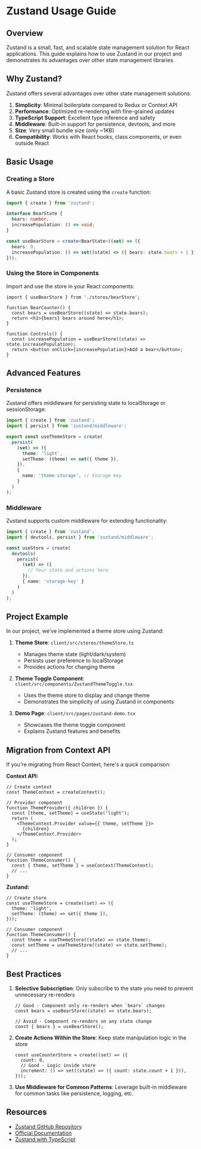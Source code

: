 # Zustand Usage Guide

## Overview

Zustand is a small, fast, and scalable state management solution for React applications. This guide explains how to use Zustand in our project and demonstrates its advantages over other state management libraries.

## Why Zustand?

Zustand offers several advantages over other state management solutions:

1. **Simplicity**: Minimal boilerplate compared to Redux or Context API
2. **Performance**: Optimized re-rendering with fine-grained updates
3. **TypeScript Support**: Excellent type inference and safety
4. **Middleware**: Built-in support for persistence, devtools, and more
5. **Size**: Very small bundle size (only ~1KB)
6. **Compatibility**: Works with React hooks, class components, or even outside React

## Basic Usage

### Creating a Store

A basic Zustand store is created using the `create` function:

```typescript
import { create } from 'zustand';

interface BearState {
  bears: number;
  increasePopulation: () => void;
}

const useBearStore = create<BearState>((set) => ({
  bears: 0,
  increasePopulation: () => set((state) => ({ bears: state.bears + 1 })),
}));
```

### Using the Store in Components

Import and use the store in your React components:

```tsx
import { useBearStore } from './stores/bearStore';

function BearCounter() {
  const bears = useBearStore((state) => state.bears);
  return <h1>{bears} bears around here</h1>;
}

function Controls() {
  const increasePopulation = useBearStore((state) => state.increasePopulation);
  return <button onClick={increasePopulation}>Add a bear</button>;
}
```

## Advanced Features

### Persistence

Zustand offers middleware for persisting state to localStorage or sessionStorage:

```typescript
import { create } from 'zustand';
import { persist } from 'zustand/middleware';

export const useThemeStore = create(
  persist(
    (set) => ({
      theme: 'light',
      setTheme: (theme) => set({ theme }),
    }),
    {
      name: 'theme-storage', // Storage key
    }
  )
);
```

### Middleware

Zustand supports custom middleware for extending functionality:

```typescript
import { create } from 'zustand';
import { devtools, persist } from 'zustand/middleware';

const useStore = create(
  devtools(
    persist(
      (set) => ({
        // Your state and actions here
      }),
      { name: 'storage-key' }
    )
  )
);
```

## Project Example

In our project, we've implemented a theme store using Zustand:

1. **Theme Store**: `client/src/stores/themeStore.ts`
   - Manages theme state (light/dark/system)
   - Persists user preference to localStorage
   - Provides actions for changing theme

2. **Theme Toggle Component**: `client/src/components/ZustandThemeToggle.tsx` 
   - Uses the theme store to display and change theme
   - Demonstrates the simplicity of using Zustand in components

3. **Demo Page**: `client/src/pages/zustand-demo.tsx`
   - Showcases the theme toggle component
   - Explains Zustand features and benefits

## Migration from Context API

If you're migrating from React Context, here's a quick comparison:

**Context API:**
```tsx
// Create context
const ThemeContext = createContext();

// Provider component
function ThemeProvider({ children }) {
  const [theme, setTheme] = useState('light');
  return (
    <ThemeContext.Provider value={{ theme, setTheme }}>
      {children}
    </ThemeContext.Provider>
  );
}

// Consumer component
function ThemeConsumer() {
  const { theme, setTheme } = useContext(ThemeContext);
  // ...
}
```

**Zustand:**
```tsx
// Create store
const useThemeStore = create((set) => ({
  theme: 'light',
  setTheme: (theme) => set({ theme }),
}));

// Consumer component
function ThemeConsumer() {
  const theme = useThemeStore((state) => state.theme);
  const setTheme = useThemeStore((state) => state.setTheme);
  // ...
}
```

## Best Practices

1. **Selective Subscription**: Only subscribe to the state you need to prevent unnecessary re-renders
   ```tsx
   // Good - Component only re-renders when `bears` changes
   const bears = useBearStore((state) => state.bears);
   
   // Avoid - Component re-renders on any state change
   const { bears } = useBearStore();
   ```

2. **Create Actions Within the Store**: Keep state manipulation logic in the store
   ```tsx
   const useCounterStore = create((set) => ({
     count: 0,
     // Good - Logic inside store
     increment: () => set((state) => ({ count: state.count + 1 })),
   }));
   ```

3. **Use Middleware for Common Patterns**: Leverage built-in middleware for common tasks like persistence, logging, etc.

## Resources

- [Zustand GitHub Repository](https://github.com/pmndrs/zustand)
- [Official Documentation](https://docs.pmnd.rs/zustand/getting-started/introduction)
- [Zustand with TypeScript](https://docs.pmnd.rs/zustand/guides/typescript)